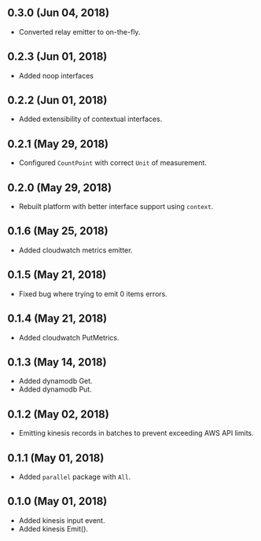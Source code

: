 ## 0.3.0 (Jun 04, 2018)

  * Converted relay emitter to on-the-fly.

## 0.2.3 (Jun 01, 2018)

  * Added noop interfaces

## 0.2.2 (Jun 01, 2018)

  * Added extensibility of contextual interfaces. 

## 0.2.1 (May 29, 2018)

  * Configured `CountPoint` with correct `Unit` of measurement.

## 0.2.0 (May 29, 2018)

  * Rebuilt platform with better interface support using `context`.

## 0.1.6 (May 25, 2018)

  * Added cloudwatch metrics emitter.

## 0.1.5 (May 21, 2018)

  * Fixed bug where trying to emit 0 items errors.

## 0.1.4 (May 21, 2018)

  * Added cloudwatch PutMetrics.

## 0.1.3 (May 14, 2018)

  * Added dynamodb Get.
  * Added dynamodb Put.

## 0.1.2 (May 02, 2018)

  * Emitting kinesis records in batches to prevent exceeding AWS API limits.

## 0.1.1 (May 01, 2018)

  * Added `parallel` package with `All`.

## 0.1.0 (May 01, 2018)

  * Added kinesis input event.
  * Added kinesis Emit().
